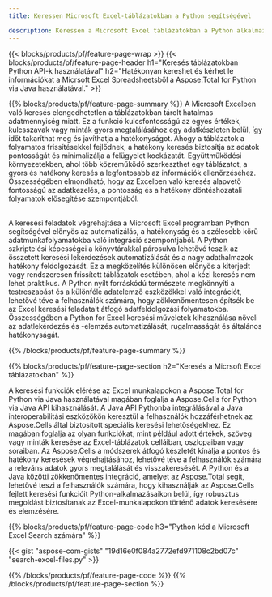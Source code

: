 ```yaml
---
title: Keressen Microsoft Excel-táblázatokban a Python segítségével 

description: Keressen a Microsoft Excel táblázatokban a Python alkalmazáson keresztül. Keressen munkalapokat online az alkalmazáson keresztül.
---
```


{{< blocks/products/pf/feature-page-wrap >}}
{{< blocks/products/pf/feature-page-header h1="Keresés táblázatokban Python API-k használatával" h2="Hatékonyan kereshet és kérhet le információkat a Micrsoft Excel Spreadsheetsből a Aspose.Total for Python via Java használatával." >}}

{{% blocks/products/pf/feature-page-summary %}}
A Microsoft Excelben való keresés elengedhetetlen a táblázatokban tárolt hatalmas adatmennyiség miatt. Ez a funkció kulcsfontosságú az egyes értékek, kulcsszavak vagy minták gyors megtalálásához egy adatkészleten belül, így időt takaríthat meg és javíthatja a hatékonyságot. Ahogy a táblázatok a folyamatos frissítésekkel fejlődnek, a hatékony keresés biztosítja az adatok pontosságát és minimalizálja a felügyelet kockázatát. Együttműködési környezetekben, ahol több közreműködő szerkeszthet egy táblázatot, a gyors és hatékony keresés a legfontosabb az információk ellenőrzéséhez. Összességében elmondható, hogy az Excelben való keresés alapvető fontosságú az adatkezelés, a pontosság és a hatékony döntéshozatali folyamatok elősegítése szempontjából.<br /><br />

A keresési feladatok végrehajtása a Microsoft Excel programban Python segítségével előnyös az automatizálás, a hatékonyság és a szélesebb körű adatmunkafolyamatokba való integráció szempontjából. A Python szkriptelési képességei a könyvtárakkal párosulva lehetővé teszik az összetett keresési lekérdezések automatizálását és a nagy adathalmazok hatékony feldolgozását. Ez a megközelítés különösen előnyös a kiterjedt vagy rendszeresen frissített táblázatok esetében, ahol a kézi keresés nem lehet praktikus. A Python nyílt forráskódú természete megkönnyíti a testreszabást és a különféle adatelemző eszközökkel való integrációt, lehetővé téve a felhasználók számára, hogy zökkenőmentesen építsék be az Excel keresési feladatait átfogó adatfeldolgozási folyamatokba. Összességében a Python for Excel keresési műveletek kihasználása növeli az adatlekérdezés és -elemzés automatizálását, rugalmasságát és általános hatékonyságát.

{{% /blocks/products/pf/feature-page-summary  %}}

{{% blocks/products/pf/feature-page-section  h2="Keresés a Micrsoft Excel táblázatokban" %}}

A keresési funkciók elérése az Excel munkalapokon a Aspose.Total for Python via Java használatával magában foglalja a Aspose.Cells for Python via Java API kihasználását. A Java API Pythonba integrálásával a Java interoperabilitási eszközökön keresztül a felhasználók hozzáférhetnek az Aspose.Cells által biztosított speciális keresési lehetőségekhez. Ez magában foglalja az olyan funkciókat, mint például adott értékek, szöveg vagy minták keresése az Excel-táblázatok celláiban, oszlopaiban vagy soraiban. Az Aspose.Cells a módszerek átfogó készletét kínálja a pontos és hatékony keresések végrehajtásához, lehetővé téve a felhasználók számára a releváns adatok gyors megtalálását és visszakeresését. A Python és a Java közötti zökkenőmentes integráció, amelyet az Aspose.Total segít, lehetővé teszi a felhasználók számára, hogy kihasználják az Aspose.Cells fejlett keresési funkcióit Python-alkalmazásaikon belül, így robusztus megoldást biztosítanak az Excel-munkalapokon történő adatok keresésére és elemzésére.

{{% blocks/products/pf/feature-page-code h3="Python kód a Microsoft Excel Search számára" %}}

{{< gist "aspose-com-gists" "19d16e0f084a2772efd971108c2bd07c" "search-excel-files.py" >}}

{{% /blocks/products/pf/feature-page-code  %}}
{{% /blocks/products/pf/feature-page-section %}}